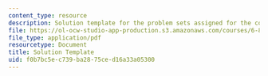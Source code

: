 ```yaml
---
content_type: resource
description: Solution template for the problem sets assigned for the course.
file: https://ol-ocw-studio-app-production.s3.amazonaws.com/courses/6-852j-distributed-algorithms-fall-2009/f0b7bc5ec739ba2875ced16a33a05300_MIT6_852JF09_sol.pdf
file_type: application/pdf
resourcetype: Document
title: Solution Template
uid: f0b7bc5e-c739-ba28-75ce-d16a33a05300
---
```


